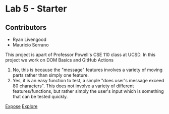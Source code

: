 # Lab 5 - Starter
## Contributors
- Ryan Livengood
- Mauricio Serrano
  
This project is apart of Professor Powell's CSE 110 class at UCSD. In this project we work on DOM Basics and GitHub Actions

1. No, this is because the "message" features involves a variety of moving parts rather than simply one feature. 
2. Yes, it is an easy function to test, a simple "does user's message exceed 80 characters". This does not involve a variety of different features/functions, but rather simply the user's input which is something that can be tested quickly. 

[Expose](expose.html)
[Explore](explore.html)
